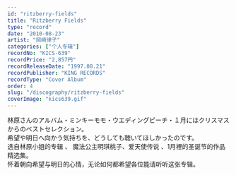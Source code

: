 ```yaml
---
id: "ritzberry-fields"
title: "Ritzberry Fields"
type: "record"
date: "2010-08-23"
artist: "岡崎律子"
categories: ["个人专辑"]
recordNo: "KICS-639"
recordPrice: "2,857円"
recordReleaseDate: "1997.08.21"
recordPublisher: "KING RECORDS"
recordType: "Cover Album"
order: 4
slug: "/discography/ritzberry-fields"
coverImage: "kics639.gif"
---
```


林原さんのアルバム・ミンキーモモ・ウエディングピーチ・１月にはクリスマスからのベストセレクション。  
希望や明日へ向かう気持ちを、どうしても聴いてほしかったのです。  
选自林原小姐的专辑 、 魔法公主明琪桃子、爱天使传说 、1月裡的圣诞节的作品精选集。  
怀着朝向希望与明日的心情，无论如何都希望各位能请听听这张专辑。
